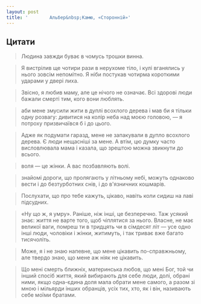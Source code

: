 ```yaml
---
layout: post
title: '		Альбер&nbsp;Камю, «Сторонній»'
---
```


## Цитати
>Людина завжди буває в чомусь трошки винна.

>Я вистрілив ще чотири рази в нерухоме тіло, і кулі вганялись у нього зовсім непомітно. Я ніби постукав чотирма короткими ударами у двері лиха.

>Звісно, я любив маму, але це нічого не означає. Всі здорові люди бажали смерті тим, кого вони люблять.

>аби мене змусили жити в дуплі всохлого дерева і мав би я тільки одну розвагу: дивитися на колір неба над моєю головою, — я потроху призвичаївся б і до цього.

>Адже як подумати гаразд, мене не запакували в дупло всохлого дерева. Є люди нещасніші за мене. А втім, цю думку часто висловлювала мама і казала, що зрештою можна звикнути до всього.

>воля — це жінки. А вас позбавляють волі.

>знайомі дороги, що пролягають у літньому небі, можуть однаково вести і до безтурботних снів, і до в'язничних кошмарів.

>Послухати, що про тебе кажуть, цікаво, навіть коли сидиш на лаві підсудних.

>«Ну що ж, я умру». Раніше, ніж інші, це безперечно. Таж усякий знає: життя не варте того, щоб чіплятися за нього. Власне, не має великої ваги, помреш ти в тридцять чи в сімдесят літ — усе одно інші люди, чоловіки і жінки, житимуть, і так триває вже багато тисячоліть.

>Може, я і не знаю напевне, що мене цікавить по-справжньому, але твердо знаю, що мене аж ніяк не цікавить.

>Що мені смерть ближніх, материнська любов, що мені Бог, той чи інший спосіб життя, який вибирають для себе люди, долі, обрані ними, якщо одна-єдина доля мала обрати мене самого, а разом зі мною і мільярди інших обранців, усіх тих, хто, як і він, називають себе моїми братами.

